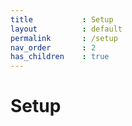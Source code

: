 ```yaml
---
title			: Setup
layout			: default
permalink		: /setup
nav_order		: 2
has_children	: true
---
```


# Setup
